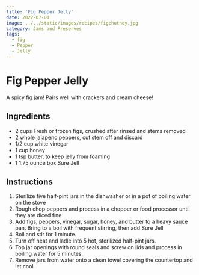 ```yaml
---
title: 'Fig Pepper Jelly'
date: 2022-07-01
image: ../../static/images/recipes/figchutney.jpg
category: Jams and Preserves
tags:
  - fig
  - Pepper
  - Jelly
---
```



# Fig Pepper Jelly

A spicy fig jam! Pairs well with crackers and cream cheese!

## Ingredients



- 2 cups Fresh or frozen figs, crushed after rinsed and stems removed
- 2 whole jalapeno peppers, cut stem off and discard
- 1/2 cup white vinegar
- 1 cup honey
- 1 tsp butter, to keep jelly from foaming
- 1 1.75 ounce box Sure Jell

## Instructions



1. Sterilize five half-pint jars in the dishwasher or in a pot of boiling water on the stove
2. Rough chop peppers and process in a chopper or food processor until they are diced fine
3. Add figs, peppers, vinegar, sugar, honey, and butter to a heavy sauce pan. Bring to a boil with frequent stirring, then add Sure Jell
4. Boil and stir for 1 minute.
5. Turn off heat and ladle into 5 hot, sterilized half-pint jars.
6. Top jar openings with round seals and screw on lids and process in boiling water for 5 minutes.
7. Remove jars from water onto a clean towel covering the countertop and let cool.
